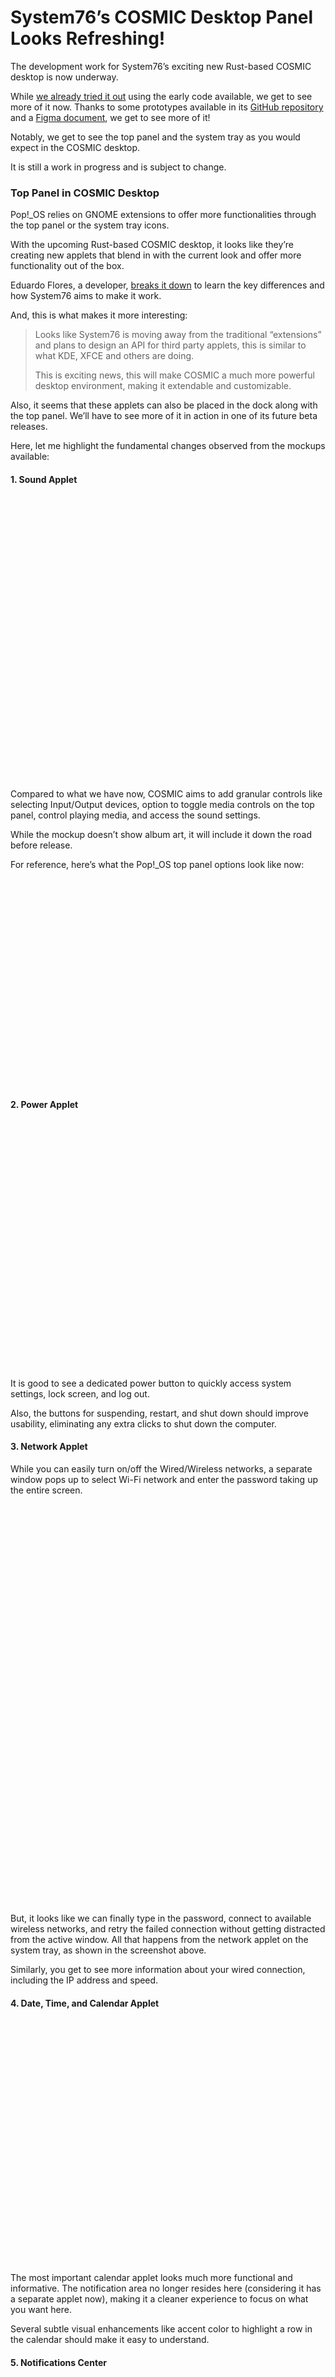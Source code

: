 [#]: subject: "System76’s COSMIC Desktop Panel Looks Refreshing!"
[#]: via: "https://news.itsfoss.com/system76-cosmic-panel/"
[#]: author: "Ankush Das https://news.itsfoss.com/author/ankush/"
[#]: collector: "lujun9972"
[#]: translator: "wxy"
[#]: reviewer: " "
[#]: publisher: " "
[#]: url: " "

System76’s COSMIC Desktop Panel Looks Refreshing!
======

The development work for System76’s exciting new Rust-based COSMIC desktop is now underway.

While [we already tried it out][1] using the early code available, we get to see more of it now. Thanks to some prototypes available in its [GitHub repository][2] and a [Figma document][3], we get to see more of it!

Notably, we get to see the top panel and the system tray as you would expect in the COSMIC desktop.

It is still a work in progress and is subject to change.

### Top Panel in COSMIC Desktop

Pop!_OS relies on GNOME extensions to offer more functionalities through the top panel or the system tray icons.

With the upcoming Rust-based COSMIC desktop, it looks like they’re creating new applets that blend in with the current look and offer more functionality out of the box.

Eduardo Flores, a developer, [breaks it down][4] to learn the key differences and how System76 aims to make it work.

And, this is what makes it more interesting:

> Looks like System76 is moving away from the traditional “extensions” and plans to design an API for third party applets, this is similar to what KDE, XFCE and others are doing.
>
> This is exciting news, this will make COSMIC a much more powerful desktop environment, making it extendable and customizable.

Also, it seems that these applets can also be placed in the dock along with the top panel. We’ll have to see more of it in action in one of its future beta releases.

Here, let me highlight the fundamental changes observed from the mockups available:

#### 1\. Sound Applet

![Rust-based COSMIC Desktop \(Sound Applet\)][5]

Compared to what we have now, COSMIC aims to add granular controls like selecting Input/Output devices, option to toggle media controls on the top panel, control playing media, and access the sound settings.

While the mockup doesn’t show album art, it will include it down the road before release.

For reference, here’s what the Pop!_OS top panel options look like now:

![Pop!_OS 21.10 \(COSMIC, GNOME-based\)][6]

#### 2\. Power Applet

![][7]

It is good to see a dedicated power button to quickly access system settings, lock screen, and log out.

Also, the buttons for suspending, restart, and shut down should improve usability, eliminating any extra clicks to shut down the computer.

#### 3\. Network Applet

While you can easily turn on/off the Wired/Wireless networks, a separate window pops up to select Wi-Fi network and enter the password taking up the entire screen.

![][8]

But, it looks like we can finally type in the password, connect to available wireless networks, and retry the failed connection without getting distracted from the active window. All that happens from the network applet on the system tray, as shown in the screenshot above.

Similarly, you get to see more information about your wired connection, including the IP address and speed.

#### 4\. Date, Time, and Calendar Applet

![][9]

The most important calendar applet looks much more functional and informative. The notification area no longer resides here (considering it has a separate applet now), making it a cleaner experience to focus on what you want here.

Several subtle visual enhancements like accent color to highlight a row in the calendar should make it easy to understand.

#### 5\. Notifications Center

![][10]

As I mentioned earlier, notifications now have a separate space. The notification applet will stack up all notifications and allow you to expand them if needed or clear them all.

We still have the Do Not Disturb toggle and quick access to notification settings.

#### 6\. Graphics Mode Applet

![][11]

This should be incredibly useful for laptop users, making it seamless to switch between graphics and keep an eye on what’s active.

In addition to all these, a Bluetooth applet, a battery power mode applet, and a few more things like the ability to change input language or input source.

![][12]

![][13]

Given this is the first look for the top-panel of Rust-based COSMIC desktop, it looks like we have a lot to go through!

### Closing Thoughts

Overall, System76 is gearing up to give us a highly customizable yet simplified version of the COSMIC desktop.

And all of that should contribute to a unique desktop experience. Of course, you will have to say goodbye to GNOME next year.

What do you think? Let me know your thoughts in the comments below!

--------------------------------------------------------------------------------

via: https://news.itsfoss.com/system76-cosmic-panel/

作者：[Ankush Das][a]
选题：[lujun9972][b]
译者：[译者ID](https://github.com/译者ID)
校对：[校对者ID](https://github.com/校对者ID)

本文由 [LCTT](https://github.com/LCTT/TranslateProject) 原创编译，[Linux中国](https://linux.cn/) 荣誉推出

[a]: https://news.itsfoss.com/author/ankush/
[b]: https://github.com/lujun9972
[1]: https://news.itsfoss.com/system76-rust-cosmic-desktop/
[2]: https://github.com/pop-os/cosmic-panel/issues
[3]: https://www.figma.com/proto/ZeGTqzAM7dVZgjEW3uhxcd/Top-panel?node-id=559%3A11100&scaling=scale-down&page-id=559%3A11099&starting-point-node-id=559%3A11100&show-proto-sidebar=1
[4]: https://blog.edfloreshz.dev/articles/linux/system76/cosmic-panel/
[5]: data:image/svg+xml;base64,PHN2ZyBoZWlnaHQ9IjcwMiIgd2lkdGg9Ijc4MCIgeG1sbnM9Imh0dHA6Ly93d3cudzMub3JnLzIwMDAvc3ZnIiB2ZXJzaW9uPSIxLjEiLz4=
[6]: data:image/svg+xml;base64,PHN2ZyBoZWlnaHQ9IjUxNiIgd2lkdGg9Ijc4MCIgeG1sbnM9Imh0dHA6Ly93d3cudzMub3JnLzIwMDAvc3ZnIiB2ZXJzaW9uPSIxLjEiLz4=
[7]: data:image/svg+xml;base64,PHN2ZyBoZWlnaHQ9IjQ3MCIgd2lkdGg9IjU5OCIgeG1sbnM9Imh0dHA6Ly93d3cudzMub3JnLzIwMDAvc3ZnIiB2ZXJzaW9uPSIxLjEiLz4=
[8]: data:image/svg+xml;base64,PHN2ZyBoZWlnaHQ9Ijk3NiIgd2lkdGg9Ijc2OCIgeG1sbnM9Imh0dHA6Ly93d3cudzMub3JnLzIwMDAvc3ZnIiB2ZXJzaW9uPSIxLjEiLz4=
[9]: data:image/svg+xml;base64,PHN2ZyBoZWlnaHQ9IjYwMyIgd2lkdGg9Ijc4MCIgeG1sbnM9Imh0dHA6Ly93d3cudzMub3JnLzIwMDAvc3ZnIiB2ZXJzaW9uPSIxLjEiLz4=
[10]: data:image/svg+xml;base64,PHN2ZyBoZWlnaHQ9Ijg1NiIgd2lkdGg9Ijc4MCIgeG1sbnM9Imh0dHA6Ly93d3cudzMub3JnLzIwMDAvc3ZnIiB2ZXJzaW9uPSIxLjEiLz4=
[11]: data:image/svg+xml;base64,PHN2ZyBoZWlnaHQ9IjYzMiIgd2lkdGg9Ijc4MCIgeG1sbnM9Imh0dHA6Ly93d3cudzMub3JnLzIwMDAvc3ZnIiB2ZXJzaW9uPSIxLjEiLz4=
[12]: data:image/svg+xml;base64,PHN2ZyBoZWlnaHQ9IjgyMCIgd2lkdGg9IjU5OCIgeG1sbnM9Imh0dHA6Ly93d3cudzMub3JnLzIwMDAvc3ZnIiB2ZXJzaW9uPSIxLjEiLz4=
[13]: data:image/svg+xml;base64,PHN2ZyBoZWlnaHQ9IjY1MiIgd2lkdGg9IjY3OCIgeG1sbnM9Imh0dHA6Ly93d3cudzMub3JnLzIwMDAvc3ZnIiB2ZXJzaW9uPSIxLjEiLz4=
